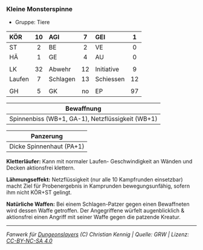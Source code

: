 ### Kleine Monsterspinne

- Gruppe: Tiere

| KÖR    | 10  | AGI      |  7  | GEI        |  1  |
| :----- | :-: | :------- | :-: | :--------- | :-: |
| ST     |  2  | BE       |  2  | VE         |  0  |
| HÄ     |  1  | GE       |  4  | AU         |  0  |
|        |     |          |     |            |     |
| LK     | 32  | Abwehr   | 12  | Initiative |  9  |
| Laufen |  7  | Schlagen | 13  | Schiessen  | 12  |
|        |     |          |     |            |     |
| GH     |  5  | GK       | no  | EP         | 97  |

|                    Bewaffnung                    |
| :----------------------------------------------: |
| Spinnenbiss (WB+1, GA-1), Netzflüssigkeit (WB+1) |

|        Panzerung         |
| :----------------------: |
| Dicke Spinnenhaut (PA+1) |

**Kletterläufer:** Kann mit normaler Laufen- Geschwindigkeit an Wänden und Decken aktionsfrei klettern.

**Lähmungseffekt:** Netzflüssigkeit (nur alle 10 Kampfrunden einsetzbar) macht Ziel für Probenergebnis in Kamprunden bewegungsunfähig, sofern ihm nicht KÖR+ST gelingt.

**Natürliche Waffen:** Bei einem Schlagen-Patzer gegen einen Bewaffneten wird dessen Waffe getroffen. Der Angegriffene würfelt augenblicklich & aktionsfrei einen Angriff mit seiner Waffe gegen die patzende Kreatur.

---

_Fanwerk für [Dungeonslayers](https://www.dungeonslayers.net/) (C) Christian Kennig | Quelle: GRW | Lizenz: [CC-BY-NC-SA 4.0](https://creativecommons.org/licenses/by-nc-sa/4.0/deed.de)_
